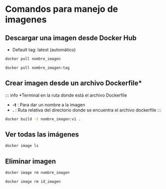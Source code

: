 # Comandos para manejo de imagenes

## Descargar una imagen desde Docker Hub
* Default tag: latest (automático)
```bash
docker pull nombre_imagen
```
```bash
docker pull nombre_imagen:tag
```

## Crear imagen desde un archivo Dockerfile*

::: info
*Terminal en la ruta donde está el archivo Dockerfile
* **-t** : Para dar un nombre a la imagen
* **.** : Ruta relativa del directorio donde se encuentra el archivo dockerfile 
:::
```bash
docker build -t nombre_imagen:v1 .
```

## Ver todas las imágenes
```bash
docker image ls
```

## Eliminar imagen
```bash
docker image rm nombre_imagen
```

```bash
docker image rm id_imagen
```


